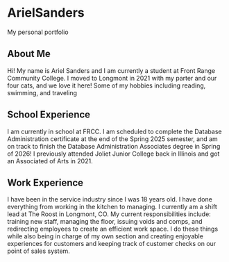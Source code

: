# ArielSanders
My personal portfolio
## About Me
Hi! My name is Ariel Sanders and I am currently a student at Front Range Community College. I moved to Longmont in 2021 with my parter and our four cats, and we love it here! Some of my hobbies including reading, swimming, and traveling
## School Experience
I am currently in school at FRCC. I am scheduled to complete the Database Administration certificate at the end of the Spring 2025 semester, and am on track to finish the Database Administration Associates degree in Spring of 2026! I previously attended Joliet Junior College back in Illinois and got an Associated of Arts in 2021.
## Work Experience
I have been in the service industry since I was 18 years old. I have done everything from working in the kitchen to managing. I currently am a shift lead at The Roost in Longmont, CO. My current responsibilities include: training new staff, managing the floor, issuing voids and comps, and redirecting employees to create an efficient work space. I do these things while also being in charge of my own section and creating enjoyable experiences for customers and keeping track of customer checks on our point of sales system.
